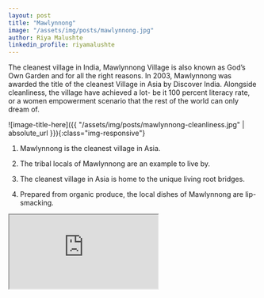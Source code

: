 ```yaml
---
layout: post
title: "Mawlynnong"
image: "/assets/img/posts/mawlynnong.jpg"
author: Riya Malushte
linkedin_profile: riyamalushte
---
```


The cleanest village in India, Mawlynnong Village is also known as God’s Own Garden and for all the right reasons. In 2003, Mawlynnong was awarded the title of the cleanest Village in Asia by Discover India. Alongside cleanliness, the village have achieved a lot- be it 100 percent literacy rate, or a women empowerment scenario that the rest of the world can only dream of.

![image-title-here]({{ "/assets/img/posts/mawlynnong-cleanliness.jpg" | absolute_url }}){:class="img-responsive"}


1. Mawlynnong is the cleanest village in Asia.

2. The tribal locals of Mawlynnong are an example to live by.

3. The cleanest village in Asia is home to the unique living root bridges.

4. Prepared from organic produce, the local dishes of Mawlynnong are lip-smacking.


<iframe src="https://www.youtube.com/embed/O0MJa27WgOM?color=white&theme=light"></iframe>